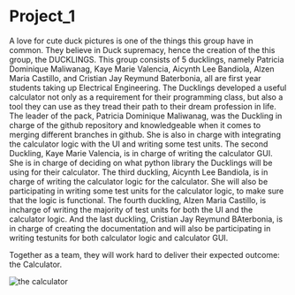# Project_1
A love for cute duck pictures is one of the things this group have in common. They believe in Duck supremacy, hence the creation of the this group, the DUCKLINGS. This group consists of 5 ducklings, namely Patricia Dominique Maliwanag, Kaye Marie Valencia, Aicynth Lee Bandiola, Alzen Maria Castillo, and Cristian Jay Reymund Baterbonia, all are first year students taking up Electrical Engineering. The Ducklings developed a useful calculator not only as a requirement for their programming class, but also a tool they can use as they tread their path to their dream profession in life. The leader of the pack, Patricia Dominique Maliwanag, was the Duckling in charge of the github repository and knowledgeable when it comes to merging different branches in github. She is also in charge with integrating the calculator logic with the UI and writing some test units. The second Duckling, Kaye Marie Valencia, is in charge of writing the calculator GUI. She is in charge of deciding on what python library the Ducklings will be using for their calculator. The third duckling, Aicynth Lee Bandiola, is in charge of writing the calculator logic for the calculator. She will also be participating in writing some test units for the calculator logic, to make sure that the logic is functional. The fourth duckling, Alzen Maria Castillo, is incharge of writing the majority of test units for both the UI and the calculator logic. And the last duckling, Cristian Jay Reymund BAterbonia, is in charge of creating the documentation and will also be participating in writing testunits for both calculator logic and calculator GUI.

Together as a team, they will work hard to deliver their expected outcome: the Calculator. 

![the calculator](https://user-images.githubusercontent.com/84178289/125024996-68af8300-e0b4-11eb-9ec0-e4b69beba5f3.jpg)







